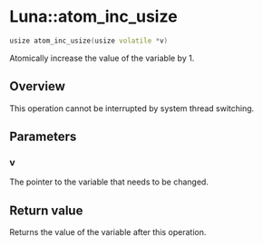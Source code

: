 # Luna::atom_inc_usize

```c++
usize atom_inc_usize(usize volatile *v)
```

Atomically increase the value of the variable by 1. 

## Overview
This operation cannot be interrupted by system thread switching. 

## Parameters
### v
The pointer to the variable that needs to be changed. 

## Return value
Returns the value of the variable after this operation. 

